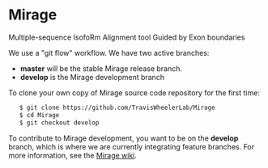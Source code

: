 # Mirage
Multiple-sequence IsofoRm Alignment tool Guided by Exon boundaries

We use a "git flow" workflow. We have two active branches:
 * **master** will be the stable Mirage release branch. 
 * **develop** is the Mirage development branch


To clone your own copy of Mirage source code repository for the first time:

```bash
   $ git clone https://github.com/TravisWheelerLab/Mirage
   $ cd Mirage
   $ git checkout develop
```

To contribute to Mirage development, you want to be on the
**develop** branch, which is where we are currently integrating
feature branches. For more information, see the
[Mirage wiki](https://github.com/TravisWheelerLab/Mirage/wiki).


